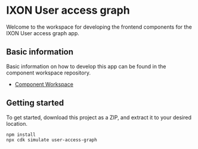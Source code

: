 # IXON User access graph

Welcome to the workspace for developing the frontend components for the IXON User access graph app.

## Basic information

Basic information on how to develop this app can be found in the component workspace repository.

- [Component Workspace](https://github.com/ixoncloud/component-workspace)

## Getting started

To get started, download this project as a ZIP, and extract it to your desired location.

```sh
npm install
npx cdk simulate user-access-graph
```
